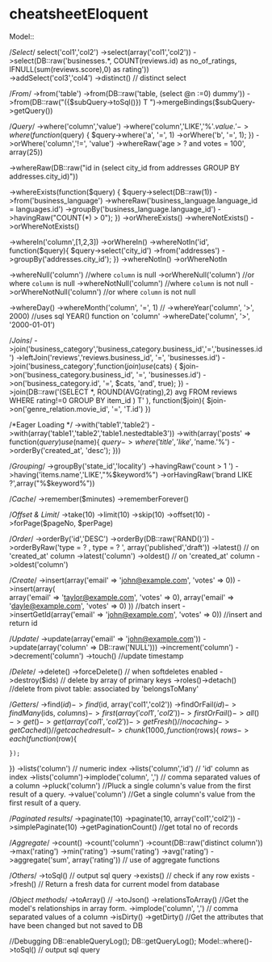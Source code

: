 # cheatsheetEloquent
Model::

  /*Select*/
  select('col1','col2')
  ->select(array('col1','col2'))
  ->select(DB::raw('businesses.*, COUNT(reviews.id) as no_of_ratings, IFNULL(sum(reviews.score),0) as rating'))  
  ->addSelect('col3','col4')
  ->distinct() // distinct select
  
  /*From*/
  ->from('table')
  ->from(DB::raw('table, (select @n :=0) dummy'))
  ->from(DB::raw("({$subQuery->toSql()}) T ")->mergeBindings($subQuery->getQuery())

  
  /*Query*/
  ->where('column','value')
  ->where('column','LIKE','%'.$value.'%')
  ->where(function ($query) {
  	$query->where('a', '=', 1)
    	->orWhere('b', '=', 1);
  })
  ->orWhere('column','!=', 'value')
  ->whereRaw('age > ? and votes = 100', array(25))
  
  ->whereRaw(DB::raw("id in (select city_id from addresses GROUP BY addresses.city_id)"))
  
  ->whereExists(function($query)
  {
  	$query->select(DB::raw(1))
        ->from('business_language')
        ->whereRaw('business_language.language_id = languages.id')
        ->groupBy('business_language.language_id')
        ->havingRaw("COUNT(*) > 0");
  })
  ->orWhereExists()
  ->whereNotExists()
  ->orWhereNotExists()
  
  ->whereIn('column',[1,2,3])
  ->orWhereIn()
  ->whereNotIn('id', function($query){
    $query->select('city_id')
    ->from('addresses')
    ->groupBy('addresses.city_id');
  })
  ->whereNotIn()
  ->orWhereNotIn
  
  ->whereNull('column') //where `column` is null
  ->orWhereNull('column') //or where `column` is null
  ->whereNotNull('column')  //where `column` is not null 
  ->orWhereNotNull('column')  //or where `column` is not null 
  
  ->whereDay()
  ->whereMonth('column', '=', 1) //
  ->whereYear('column', '>', 2000) //uses sql YEAR() function on 'column'
  ->whereDate('column', '>', '2000-01-01')
  
  /*Joins*/
  ->join('business_category','business_category.business_id','=','businesses.id')
  ->leftJoin('reviews','reviews.business_id', '=', 'businesses.id')
  ->join('business_category',function($join) use($cats) {
    $join->on('business_category.business_id', '=', 'businesses.id')
    ->on('business_category.id', '=', $cats, 'and', true);
  })
  ->join(DB::raw('(SELECT *, ROUND(AVG(rating),2) avg FROM reviews WHERE rating!=0 GROUP BY item_id ) T' ), function($join){
  	$join->on('genre_relation.movie_id', '=', 'T.id')
  })
  
  /*Eager Loading */
  ->with('table1','table2')
  ->with(array('table1','table2','table1.nestedtable3'))
  ->with(array('posts' => function($query) use($name){
    $query->where('title', 'like', '%'.$name.'%')
      ->orderBy('created_at', 'desc');
  }))
  
  
  /*Grouping*/
  ->groupBy('state_id','locality')
  ->havingRaw('count > 1 ')
  ->having('items.name','LIKE',"%$keyword%")
  ->orHavingRaw('brand LIKE ?',array("%$keyword%"))
				
  /*Cache*/
  ->remember($minutes)
  ->rememberForever()
    
  /*Offset & Limit*/
  ->take(10)
  ->limit(10)
  ->skip(10)
  ->offset(10)
  ->forPage($pageNo, $perPage)
  
  /*Order*/
  ->orderBy('id','DESC')
  ->orderBy(DB::raw('RAND()'))
  ->orderByRaw('type = ? , type = ? ', array('published','draft'))
  ->latest() // on 'created_at' column
  ->latest('column')
  ->oldest() // on 'created_at' column
  ->oldest('column')
  
  /*Create*/
  ->insert(array('email' => 'john@example.com', 'votes' => 0))
  ->insert(array(   
    array('email' => 'taylor@example.com', 'votes' => 0),
    array('email' => 'dayle@example.com', 'votes' => 0)
  )) //batch insert
  ->insertGetId(array('email' => 'john@example.com', 'votes' => 0)) //insert and return id
  
  /*Update*/
  ->update(array('email' => 'john@example.com'))
  ->update(array('column' => DB::raw('NULL')))
  ->increment('column')
  ->decrement('column')
  ->touch() //update timestamp
  
  /*Delete*/
  ->delete()
  ->forceDelete() // when softdeletes enabled
  ->destroy($ids) // delete by array of primary keys
  ->roles()->detach() //delete from pivot table: associated by 'belongsToMany'
  
  
  /*Getters*/
  ->find($id)
  ->find($id, array('col1','col2'))
  ->findOrFail($id)
  ->findMany($ids, $columns)
  ->first(array('col1','col2'))
  ->firstOrFail()
  ->all()
  ->get()
  ->get(array('col1','col2')) 
  ->getFresh() // no caching
  ->getCached() // get cached result
  ->chunk(1000, function($rows){
  	$rows->each(function($row){
  		
  	});
  })
  ->lists('column') // numeric index
  ->lists('column','id') // 'id' column as index
  ->lists('column')->implode('column', ',') // comma separated values of a column
  ->pluck('column')  //Pluck a single column's value from the first result of a query.
  ->value('column')  //Get a single column's value from the first result of a query.
  
  /*Paginated results*/
  ->paginate(10)
  ->paginate(10, array('col1','col2'))
  ->simplePaginate(10)
  ->getPaginationCount() //get total no of records
  
  /*Aggregate*/
  ->count()
  ->count('column')
  ->count(DB::raw('distinct column'))
  ->max('rating')
  ->min('rating')
  ->sum('rating')
  ->avg('rating')
  ->aggregate('sum', array('rating')) // use of aggregate functions
  
  /*Others*/
  ->toSql() // output sql query
  ->exists() // check if any row exists
  ->fresh() // Return a fresh data for current model from database
  
  /*Object methods*/
  ->toArray() //
  ->toJson()
  ->relationsToArray() //Get the model's relationships in array form.
  ->implode('column', ',') // comma separated values of a column
  ->isDirty()
  ->getDirty() //Get the attributes that have been changed but not saved to DB
  
//Debugging
DB::enableQueryLog();
DB::getQueryLog();
Model::where()->toSql() // output sql query
